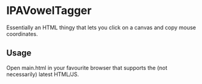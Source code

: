 # IPAVowelTagger
Essentially an HTML thingy that lets you click on a canvas and copy mouse coordinates.  
## Usage
Open main.html in your favourite browser that supports the (not necessarily) latest HTML/JS.  
